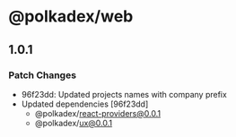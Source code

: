 # @polkadex/web

## 1.0.1

### Patch Changes

- 96f23dd: Updated projects names with company prefix
- Updated dependencies [96f23dd]
  - @polkadex/react-providers@0.0.1
  - @polkadex/ux@0.0.1

